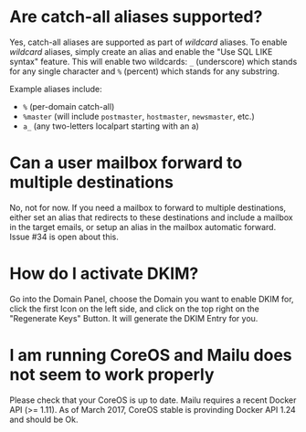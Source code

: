 # Are catch-all aliases supported?

Yes, catch-all aliases are supported as part of *wildcard* aliases. To enable *wildcard* aliases, simply create an alias and enable the "Use SQL LIKE syntax" feature. This will enable two wildcards: ``_`` (underscore) which stands for any single character and ``%`` (percent) which stands for any substring.

Example aliases include:
 - ``%`` (per-domain catch-all)
 - ``%master`` (will include ``postmaster``, ``hostmaster``, ``newsmaster``, etc.)
 - ``a_`` (any two-letters localpart starting with an a)

# Can a user mailbox forward to multiple destinations

No, not for now. If you need a mailbox to forward to multiple destinations, either set an alias that redirects to these destinations and include a mailbox in the target emails, or setup an alias in the mailbox automatic forward. Issue #34 is open about this.

# How do I activate DKIM?

Go into the Domain Panel, choose the Domain you want to enable DKIM for, click the first Icon on the left side, and click on the top right on the "Regenerate Keys" Button. It will generate the DKIM Entry for you.

# I am running CoreOS and Mailu does not seem to work properly

Please check that your CoreOS is up to date. Mailu requires a recent Docker API (>= 1.11). As of March 2017, CoreOS stable is provinding Docker API 1.24 and should be Ok.